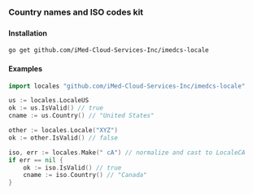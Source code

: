 ### Country names and ISO codes kit
###

#### Installation

```sh
go get github.com/iMed-Cloud-Services-Inc/imedcs-locale
```

#### Examples

```go
import locales "github.com/iMed-Cloud-Services-Inc/imedcs-locale"
```

```go
us := locales.LocaleUS
ok := us.IsValid() // true
cname := us.Country() // "United States"
```

```go
other := locales.Locale("XYZ")
ok := other.IsValid() // false
```

```go
iso, err := locales.Make(" cA") // normalize and cast to LocaleCA
if err == nil {
    ok := iso.IsValid() // true
    cname := iso.Country() // "Canada"
}
```
